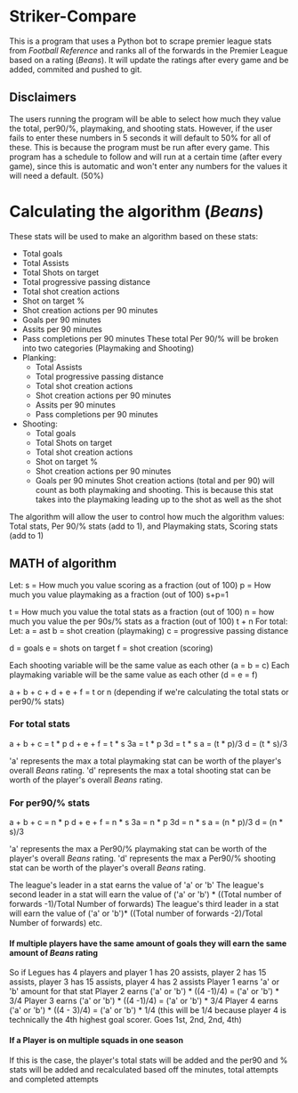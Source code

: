 # Striker-Compare

This is a program that uses a Python bot to scrape premier league stats from _Football Reference_ and ranks all of the forwards in the Premier League based on a rating (_Beans_). It will update the ratings after every game and be added, commited and pushed to git.

## Disclaimers
The users running the program will be able to select how much they value the total, per90/%, playmaking, and shooting stats. However, if the user fails to enter these numbers in 5 seconds it will default to 50% for all of these. This is because the program must be run after every game. This program has a schedule to follow and will run at a certain time (after every game), since this is automatic and won't enter any numbers for the values it will need a default. (50%)

# Calculating the algorithm (_Beans_)
These stats will be used to make an algorithm based on these stats:
  - Total goals
  - Total Assists
  - Total Shots on target
  - Total progressive passing distance
  - Total shot creation actions
  - Shot on target %
  - Shot creation actions per 90 minutes
  - Goals per 90 minutes
  - Assits per 90 minutes
  - Pass completions per 90 minutes
These total Per 90/% will be broken into two categories (Playmaking and Shooting)
  - Planking:
    - Total Assists
    - Total progressive passing distance
    - Total shot creation actions
    - Shot creation actions per 90 minutes
    - Assits per 90 minutes
    - Pass completions per 90 minutes
  - Shooting: 
    - Total goals
    - Total Shots on target
    - Total shot creation actions
    - Shot on target %
    - Shot creation actions per 90 minutes
    - Goals per 90 minutes
Shot creation actions (total and per 90) will count as both playmaking and shooting. This is because this stat takes into the playmaking leading up to the shot as well as the shot

The algorithm will allow the user to control how much the algorithm values:
Total stats, Per 90/% stats (add to 1), and Playmaking stats, Scoring stats (add to 1)

## MATH of algorithm
Let: 
s = How much you value scoring as a fraction (out of 100)
p = How much you value playmaking as a fraction (out of 100)
s+p=1

t = How much you value the total stats as a fraction (out of 100)
n = how much you value the per 90s/% stats as a fraction (out of 100)
t + n
For total:
Let: 
a = ast
b = shot creation (playmaking)
c = progressive passing distance 

d = goals
e = shots on target
f = shot creation (scoring)

Each shooting variable will be the same value as each other (a = b = c)
Each playmaking variable will be the same value as each other (d = e = f)

a + b + c + d + e + f = t or n (depending if we're calculating the total stats or per90/% stats)
### For total stats
a + b + c = t * p
d + e + f = t * s
3a = t * p
3d = t * s
a = (t * p)/3
d = (t * s)/3

'a' represents the max a total playmaking stat can be worth of the player's overall _Beans_ rating. 
'd' represents the max a total shooting stat can be worth of the player's overall _Beans_ rating. 

### For per90/% stats
a + b + c = n * p
d + e + f = n * s
3a = n * p
3d = n * s
a = (n * p)/3
d = (n * s)/3

'a' represents the max a Per90/% playmaking stat can be worth of the player's overall _Beans_ rating. 
'd' represents the max a Per90/% shooting stat can be worth of the player's overall _Beans_ rating. 

The league's leader in a stat earns the value of 'a' or 'b'
The league's second leader in a stat will earn the value of ('a' or 'b') *  ((Total number of forwards -1)/Total Number of forwards)
The league's third leader in a stat will earn the value of ('a' or 'b')*  ((Total number of forwards -2)/Total Number of forwards)
etc.
#### If multiple players have the same amount of goals they will earn the same amount of _Beans_ rating
So if Legues has 4 players and player 1 has 20 assists, player 2 has 15 assists, player 3 has 15 assists, player 4 has 2 assists
Player 1 earns 'a' or 'b'  amount for that stat
Player 2 earns ('a' or 'b') *  ((4 -1)/4) = ('a' or 'b') * 3/4
Player 3 earns ('a' or 'b') *  ((4 -1)/4) = ('a' or 'b') * 3/4
Player 4 earns ('a' or 'b') *  ((4 - 3)/4) = ('a' or 'b') * 1/4 
(this will be 1/4 because player 4 is technically the 4th highest goal scorer. Goes 1st, 2nd, 2nd, 4th)

#### If a Player is on multiple squads in one season
If this is the case, the player's total stats will be added and the per90 and % stats will be added and recalculated based off the minutes, total attempts and completed attempts
